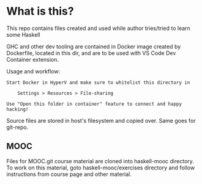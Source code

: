 # What is this?

This repo contains files created and used while author tries/tried to learn some Haskell

GHC and other dev tooling are contained in Docker image created by Dockerfile,
located in this dir, and are to be used with VS Code Dev Container extension.

Usage and workflow:

    Start Docker in HyperV and make sure to whitelist this directory in

        Settings > Resources > File-sharing

    Use "Open this folder in container" feature to connect and happy hacking!

Source files are stored in host's filesystem and copied over. Same goes for git-repo.

## MOOC

Files for MOOC.git course material are cloned into haskell-mooc directory.
To work on this material, goto haskell-mooc/exercises directory and follow instructions
from course page and other material. 